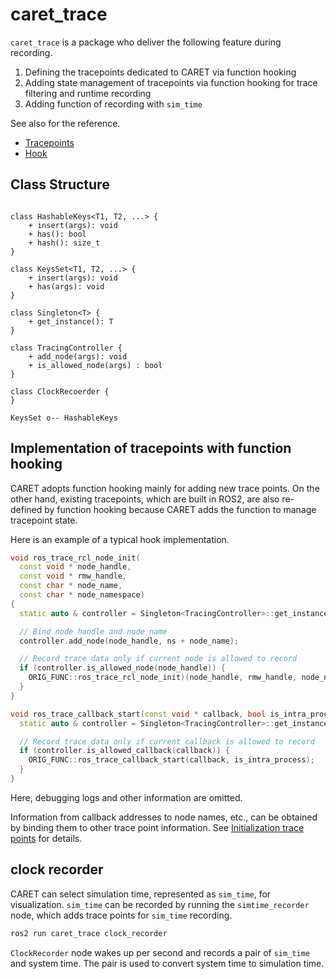 # caret_trace

`caret_trace` is a package who deliver the following feature during recording.

1. Defining the tracepoints dedicated to CARET via function hooking
2. Adding state management of tracepoints via function hooking for trace filtering and runtime recording
3. Adding function of recording with `sim_time`

See also for the reference.

- [Tracepoints](../trace_points)
- [Hook](../runtime_processing/hook.md)

## Class Structure

```plantuml

class HashableKeys<T1, T2, ...> {
    + insert(args): void
    + has(): bool
    + hash(): size_t
}

class KeysSet<T1, T2, ...> {
    + insert(args): void
    + has(args): void
}

class Singleton<T> {
    + get_instance(): T
}

class TracingController {
    + add_node(args): void
    + is_allowed_node(args) : bool
}

class ClockRecoerder {
}

KeysSet o-- HashableKeys
```

## Implementation of tracepoints with function hooking

CARET adopts function hooking mainly for adding new trace points. On the other hand, existing tracepoints, which are built in ROS2, are also re-defined by function hooking because CARET adds the function to manage tracepoint state.

Here is an example of a typical hook implementation.

```C++
void ros_trace_rcl_node_init(
  const void * node_handle,
  const void * rmw_handle,
  const char * node_name,
  const char * node_namespace)
{
  static auto & controller = Singleton<TracingController>::get_instance();

  // Bind node handle and node name
  controller.add_node(node_handle, ns + node_name);

  // Record trace data only if current node is allowed to record
  if (controller.is_allowed_node(node_handle)) {
    ORIG_FUNC::ros_trace_rcl_node_init)(node_handle, rmw_handle, node_name, node_namespace);
  }
}

void ros_trace_callback_start(const void * callback, bool is_intra_process) {
  static auto & controller = Singleton<TracingController>::get_instance();

  // Record trace data only if current callback is allowed to record
  if (controller.is_allowed_callback(callback)) {
    ORIG_FUNC::ros_trace_callback_start(callback, is_intra_process);
  }
}
```

Here, debugging logs and other information are omitted.

Information from callback addresses to node names, etc., can be obtained by binding them to other trace point information.
See [Initialization trace points](../trace_points/initialization_trace_points.md) for details.

## clock recorder

CARET can select simulation time, represented as `sim_time`, for visualization.
`sim_time` can be recorded by running the `simtime_recorder` node, which adds trace points for `sim_time` recording.

```bash
ros2 run caret_trace clock_recorder
```

`ClockRecorder` node wakes up per second and records a pair of `sim_time` and system time.
The pair is used to convert system time to simulation time.
